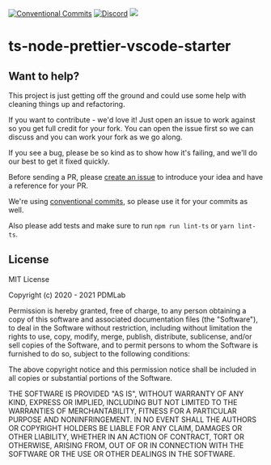 [![Conventional Commits](https://img.shields.io/badge/Conventional%20Commits-1.0.0-yellow.svg)](https://conventionalcommits.org) 
[![Discord](https://img.shields.io/discord/1070453198000767076)](https://discord.gg/dKWyyv6M)
<img src="https://img.shields.io/github/actions/workflow/status/pdmlab/ts-node-prettier-vscode-starter/ci.yml?branch=main" />

# ts-node-prettier-vscode-starter

## Want to help?

This project is just getting off the ground and could use some help with cleaning things up and refactoring.

If you want to contribute - we'd love it! Just open an issue to work against so you get full credit for your fork. You can open the issue first so we can discuss and you can work your fork as we go along.

If you see a bug, please be so kind as to show how it's failing, and we'll do our best to get it fixed quickly.

Before sending a PR, please [create an issue](issues/new) to introduce your idea and have a reference for your PR.

We're using [conventional commits](https://www.conventionalcommits.org), so please use it for your commits as well.

Also please add tests and make sure to run `npm run lint-ts` or `yarn lint-ts`.

## License

MIT License

Copyright (c) 2020 - 2021 PDMLab

Permission is hereby granted, free of charge, to any person obtaining a copy of this software and associated documentation files (the "Software"), to deal in the Software without restriction, including without limitation the rights to use, copy, modify, merge, publish, distribute, sublicense, and/or sell copies of the Software, and to permit persons to whom the Software is furnished to do so, subject to the following conditions:

The above copyright notice and this permission notice shall be included in all copies or substantial portions of the Software.

THE SOFTWARE IS PROVIDED "AS IS", WITHOUT WARRANTY OF ANY KIND, EXPRESS OR IMPLIED, INCLUDING BUT NOT LIMITED TO THE WARRANTIES OF MERCHANTABILITY, FITNESS FOR A PARTICULAR PURPOSE AND NONINFRINGEMENT. IN NO EVENT SHALL THE AUTHORS OR COPYRIGHT HOLDERS BE LIABLE FOR ANY CLAIM, DAMAGES OR OTHER LIABILITY, WHETHER IN AN ACTION OF CONTRACT, TORT OR OTHERWISE, ARISING FROM, OUT OF OR IN CONNECTION WITH THE SOFTWARE OR THE USE OR OTHER DEALINGS IN THE SOFTWARE.
